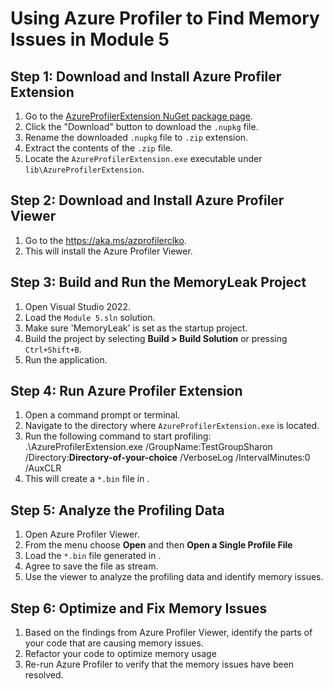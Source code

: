 # Using Azure Profiler to Find Memory Issues in Module 5

## Step 1: Download and Install Azure Profiler Extension
1. Go to the [AzureProfilerExtension NuGet package page](https://dev.azure.com/yourorganization/_packaging?_a=package&feed=yourfeed&package=AzureProfilerExtension&protocolType=NuGet&view=versions).
2. Click the "Download" button to download the `.nupkg` file.
3. Rename the downloaded `.nupkg` file to `.zip` extension.
4. Extract the contents of the `.zip` file.
5. Locate the `AzureProfilerExtension.exe` executable under `lib\AzureProfilerExtension`.

## Step 2: Download and Install Azure Profiler Viewer
1. Go to the https://aka.ms/azprofilerclko.
2. This will install the Azure Profiler Viewer.

## Step 3: Build and Run the MemoryLeak Project
1. Open Visual Studio 2022.
2. Load the `Module 5.sln` solution.
3. Make sure 'MemoryLeak' is set as the startup project.
4. Build the project by selecting __Build > Build Solution__ or pressing `Ctrl+Shift+B`.
5. Run the application.

## Step 4: Run Azure Profiler Extension
1. Open a command prompt or terminal.
2. Navigate to the directory where `AzureProfilerExtension.exe` is located.
3. Run the following command to start profiling:
   .\AzureProfilerExtension.exe /GroupName:TestGroupSharon /Directory:****Directory-of-your-choice**** /VerboseLog /IntervalMinutes:0 /AuxCLR
4. This will create a `*.bin` file in <Directory-of-your-choice>.

## Step 5: Analyze the Profiling Data
1. Open Azure Profiler Viewer.
2. From the menu choose __Open__ and then __Open a Single Profile File__
3. Load the `*.bin` file generated in <Directory-of-your-choice>.
4. Agree to save the file as stream.
5. Use the viewer to analyze the profiling data and identify memory issues.

## Step 6: Optimize and Fix Memory Issues
1. Based on the findings from Azure Profiler Viewer, identify the parts of your code that are causing memory issues.
2. Refactor your code to optimize memory usage
3. Re-run Azure Profiler to verify that the memory issues have been resolved.
